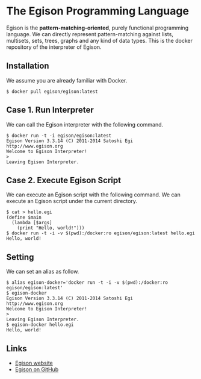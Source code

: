 # The Egison Programming Language

Egison is the **pattern-matching-oriented**, purely functional programming language.
We can directly represent pattern-matching against lists, multisets, sets, trees, graphs and any kind of data types.
This is the docker repository of the interpreter of Egison.

## Installation

We assume you are already familiar with Docker.

```
$ docker pull egison/egison:latest
```

## Case 1. Run Interpreter

We can call the Egison interpreter with the following command.

```
$ docker run -t -i egison/egison:latest
Egison Version 3.3.14 (C) 2011-2014 Satoshi Egi
http://www.egison.org
Welcome to Egison Interpreter!
> 
Leaving Egison Interpreter.
```

## Case 2. Execute Egison Script

We can execute an Egison script with the following command.
We can execute an Egison script under the current directory.

```
$ cat > hello.egi
(define $main
  (lambda [$args]
    (print "Hello, world!")))
$ docker run -t -i -v $(pwd):/docker:ro egison/egison:latest hello.egi
Hello, world!
```

## Setting

We can set an alias as follow.

```
$ alias egison-docker='docker run -t -i -v $(pwd):/docker:ro egison/egison:latest'
$ egison-docker
Egison Version 3.3.14 (C) 2011-2014 Satoshi Egi
http://www.egison.org
Welcome to Egison Interpreter!
> 
Leaving Egison Interpreter.
$ egison-docker hello.egi
Hello, world!
```

## Links

- [Egison website](http://www.egison.org)
- [Egison on GitHub](https://github.com/egison/egison)
